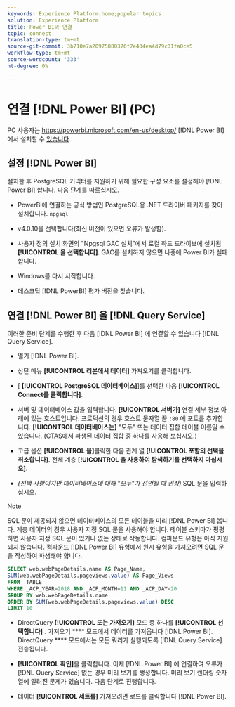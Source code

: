 ```yaml
---
keywords: Experience Platform;home;popular topics
solution: Experience Platform
title: Power BI와 연결
topic: connect
translation-type: tm+mt
source-git-commit: 3b710e7a20975880376f7e434ea4d79c01fa0ce5
workflow-type: tm+mt
source-wordcount: '333'
ht-degree: 0%

---
```



# 연결 [!DNL Power BI] (PC)

PC 사용자는 https://powerbi.microsoft.com/en-us/desktop/ [!DNL Power BI] 에서 설치할 수 [있습니다](https://powerbi.microsoft.com/en-us/desktop/).

## 설정 [!DNL Power BI]

설치한 후 PostgreSQL 커넥터를 지원하기 위해 필요한 구성 요소를 설정해야 [!DNL Power BI] 합니다. 다음 단계를 따르십시오.

- PowerBI에 연결하는 공식 방법인 PostgreSQL용 .NET 드라이버 패키지를 찾아 설치합니다. `npgsql`

- v4.0.10을 선택합니다(최신 버전이 있으면 오류가 발생함).

- 사용자 정의 설치 화면의 &quot;Npgsql GAC 설치&quot;에서 로컬 하드 드라이브에 설치됨 **[!UICONTROL 을 선택합니다]**. GAC를 설치하지 않으면 나중에 Power BI가 실패합니다.

- Windows를 다시 시작합니다.

- 데스크탑 [!DNL PowerBI] 평가 버전을 찾습니다.

## 연결 [!DNL Power BI] 을 [!DNL Query Service]

이러한 준비 단계를 수행한 후 다음 [!DNL Power BI] 에 연결할 수 있습니다 [!DNL Query Service].

- 열기 [!DNL Power BI].

- 상단 메뉴 **[!UICONTROL 리본에서 데이터]** 가져오기를 클릭합니다.

- [ **[!UICONTROL PostgreSQL 데이터베이스]**]를 선택한 다음 **[!UICONTROL Connect를 클릭합니다]**.

- 서버 및 데이터베이스 값을 입력합니다. **[!UICONTROL 서버가]** 연결 세부 정보 아래에 있는 호스트입니다. 프로덕션의 경우 호스트 문자열 끝 `:80` 에 포트를 추가합니다. **[!UICONTROL 데이터베이스는]** &quot;모두&quot; 또는 데이터 집합 테이블 이름일 수 있습니다. (CTAS에서 파생된 데이터 집합 중 하나를 사용해 보십시오.)

- 고급 옵션 **[!UICONTROL 을]**&#x200B;클릭한 다음 관계 열 **[!UICONTROL 포함의 선택을 취소합니다]**. 전체 계층 **[!UICONTROL 을 사용하여 탐색하기를 선택하지 마십시오]**.

- *(선택 사항이지만 데이터베이스에 대해 &quot;모두&quot;가 선언될 때 권장)* SQL 문을 입력하십시오.

>[!NOTE]
>
>SQL 문이 제공되지 않으면 데이터베이스의 모든 테이블을 미리 [!DNL Power BI] 봅니다. 계층 데이터의 경우 사용자 지정 SQL 문을 사용해야 합니다. 테이블 스키마가 평평하면 사용자 지정 SQL 문이 있거나 없는 상태로 작동합니다. 컴파운드 유형은 아직 지원되지 않습니다. 컴파운드 [!DNL Power BI] 유형에서 원시 유형을 가져오려면 SQL 문을 작성하여 파생해야 합니다.

```sql
SELECT web.webPageDetails.name AS Page_Name, 
SUM(web.webPageDetails.pageviews.value) AS Page_Views 
FROM _TABLE_ 
WHERE _ACP_YEAR=2018 AND _ACP_MONTH=11 AND _ACP_DAY=20 
GROUP BY web.webPageDetails.name 
ORDER BY SUM(web.webPageDetails.pageviews.value) DESC 
LIMIT 10
```

- DirectQuery **[!UICONTROL 또는 가져오기]** 모드 중 하나를 **[!UICONTROL 선택합니다]** . 가져오기 **** 모드에서 데이터를 가져옵니다 [!DNL Power BI]. DirectQuery **** 모드에서는 모든 쿼리가 실행되도록 [!DNL Query Service] 전송됩니다.

- **[!UICONTROL 확인]**&#x200B;을 클릭합니다. 이제 [!DNL Power BI] 에 연결하여 오류가 [!DNL Query Service] 없는 경우 미리 보기를 생성합니다. 미리 보기 렌더링 숫자 열에 알려진 문제가 있습니다. 다음 단계로 진행합니다.

- 데이터 **[!UICONTROL 세트를]** 가져오려면 로드를 클릭합니다 [!DNL Power BI].
